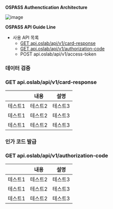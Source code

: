 **OSPASS Authenctication Architecture**

![image](https://github.com/user-attachments/assets/715541f4-9763-401e-a1c3-adeb079e5366)

**OSPASS API Guide Line**
- 사용 API 목록
  - [GET api.oslab/api/v1/card-response](#get-apioslabv1coard-response)
  - [GET api.oslab/api/v1/authorization-code](#get-apioslab/apiv1autorization-code)
  - POST api.oslab/api/v1/access-token

### 데이터 검증
### GET api.oslab/api/v1/card-response
||내용|설명|
|------|---|---|
|테스트1|테스트2|테스트3|
|테스트1|테스트2|테스트3|
|테스트1|테스트2|테스트3|

### 인가 코드 발급
### GET api.oslab/api/v1/authorization-code
||내용|설명|
|------|---|---|
|테스트1|테스트2|테스트3|
|테스트1|테스트2|테스트3|
|테스트1|테스트2|테스트3|
